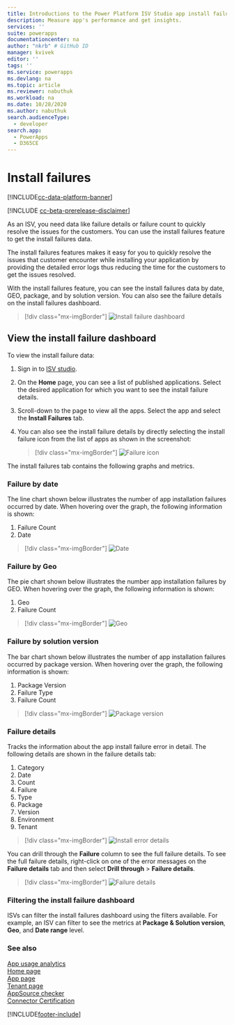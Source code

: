 ```yaml
---
title: Introductions to the Power Platform ISV Studio app install failure analytics| Microsoft Docs
description: Measure app's performance and get insights.
services: ''
suite: powerapps
documentationcenter: na
author: "nkrb" # GitHub ID
manager: kvivek
editor: ''
tags: ''
ms.service: powerapps
ms.devlang: na
ms.topic: article
ms.reviewer: nabuthuk
ms.workload: na
ms.date: 10/28/2020
ms.author: nabuthuk
search.audienceType: 
  - developer
search.app: 
  - PowerApps
  - D365CE
---
```


# Install failures

[!INCLUDE[cc-data-platform-banner](../../includes/cc-data-platform-banner.md)]

[!INCLUDE [cc-beta-prerelease-disclaimer](../../includes/cc-beta-prerelease-disclaimer.md)]

As an ISV, you need data like failure details or failure count to quickly resolve the issues for the customers. You can use the install failures feature to get the install failures data. 

The install failures features makes it easy for you to quickly resolve the issues that customer encounter while installing your application by providing the detailed error logs thus reducing the time for the customers to get the issues resolved.

With the install failures feature, you can see the install failures data by date, GEO, package, and by solution version. You can also see the failure details on the install failures dashboard. 

> [!div class="mx-imgBorder"]
> ![Install failure dashboard](media/isv-install-failure-report.png "Install failure dashboard")
 
## View the install failure dashboard

To view the install failure data:

1. Sign in to [ISV studio](https://aka.ms/ISVStudio/).
1. On the **Home** page, you can see a list of published applications. Select the desired application for which you want to see the install failure details. 
1. Scroll-down to the page to view all the apps. Select the app and select the **Install Failures** tab.
1. You can also see the install failure details by directly selecting the install failure icon from the list of apps as shown in the screenshot:

   > [!div class="mx-imgBorder"]
   > ![Failure icon](media/isv-install-failure-icon.png "Failure icon")

The install failures tab contains the following graphs and metrics.

### Failure by date

The line chart shown below illustrates the number of app installation failures occurred by date. When hovering over the graph, the following information is shown:

 1. Failure Count 
 1. Date 

> [!div class="mx-imgBorder"]
> ![Date](media/isv-failure-by-date.png "Date")

### Failure by Geo

The pie chart shown below illustrates the number app installation failures by GEO. When hovering over the graph, the following information is shown:

1. Geo 
1. Failure Count

> [!div class="mx-imgBorder"]
> ![Geo](media/isv-failure-by-geo.png "Geo")

### Failure by solution version

The bar chart shown below illustrates the number of app installation failures occurred by package version. When hovering over the graph, the following information is shown:

1. Package Version
1. Failure Type
1. Failure Count

> [!div class="mx-imgBorder"]
> ![Package version](media/isv-failure-by-package-version.png "Package version")

### Failure details

Tracks the information about the app install failure error in detail. The following details are shown in the failure details tab:

1. Category
1. Date 
1. Count
1. Failure
1. Type
1. Package
1. Version
1. Environment
1. Tenant

> [!div class="mx-imgBorder"]
> ![Install error details](media/isv-install-error-details.png "Install error details")

You can drill through the **Failure** column to see the full failure details. To see the full failure details, right-click on one of the error messages on the **Failure details** tab and then select **Drill through** > **Failure details**.

> [!div class="mx-imgBorder"]
> ![Failure details](media/isv-failure-details-drill-through.png "Failure details")

### Filtering the install failure dashboard

ISVs can filter the install failures dashboard using the filters available. For example, an ISV can filter to see the metrics at **Package & Solution version**, **Geo**, and **Date range** level.   

### See also

[App usage analytics](isv-app-usage-analytics.md)<br/>
[Home page](isv-app-management-homepage.md)  
[App page](isv-app-management-apppage.md)<br/> 
[Tenant page](isv-app-management-tenantpage.md)<br/>
[AppSource checker](isv-app-management-appsource-checker.md)<br/>
[Connector Certification](isv-app-management-certification.md)


[!INCLUDE[footer-include](../../includes/footer-banner.md)]